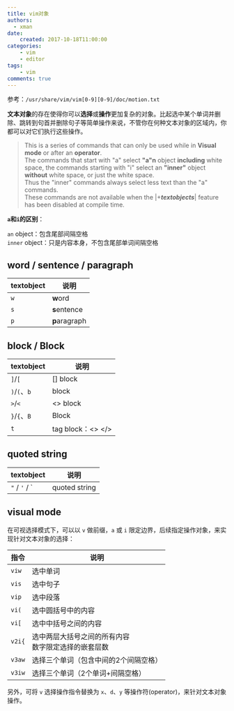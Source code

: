 ```yaml
---
title: vim对象
authors:
  - xman
date:
    created: 2017-10-18T11:00:00
categories:
    - vim
    - editor
tags:
    - vim
comments: true
---
```


参考：`/usr/share/vim/vim[0-9][0-9]/doc/motion.txt`

**文本对象**的存在使得你可以**选择**或**操作**更加复杂的对象。比起选中某个单词并删除、跳转到句首并删除句子等简单操作来说，不管你在何种文本对象的区域内，你都可以对它们执行这些操作。

<!-- more -->

> This is a series of commands that can only be used while in **Visual mode** or after an **operator**.  
> The commands that start with "a" select **"a"n** object **including** white space, the commands starting with "i" select an **"inner"** object **without** white space, or just the white space.  
> Thus the "inner" commands always select less text than the "a" commands.  
> These commands are not available when the |+***textobjects***| feature has been disabled at compile time.  

**`a`和`i`的区别**：

`an` object：包含尾部间隔空格  
`inner` object：只是内容本身，不包含尾部单词间隔空格

## word / sentence / paragraph

| textobject | 说明          |
| ---------- | ------------- |
| `w`        | **w**ord      |
| `s`        | **s**entence  |
| `p`        | **p**aragraph |

## block / Block

| textobject   | 说明              |
| ------------ | ----------------- |
| `]`/`[`      | [] block          |
| `)`/`(`、`b` | block             |
| `>`/`<`      | \<\> block          |
| `}`/`{`、`B` | Block             |
| `t`          | tag block：\<\> \</\> |

## quoted string

| textobject          | 说明          |
| ------------------- | ------------- |
| `"` / `'` / \` | quoted string |

## visual mode

在可视选择模式下，可以以 `v` 做前缀，`a` 或 `i` 限定边界，后续指定操作对象，来实现针对文本对象的选择： 

| 指令   | 说明                                                    |
| ------ | ------------------------------------------------------- |
| `viw`  | 选中单词                                                |
| `vis`  | 选中句子                                                |
| `vip`  | 选中段落                                                |
| `vi(`  | 选中圆括号中的内容                                      |
| `vi[`  | 选中中括号之间的内容                                    |
| `v2i{` | 选中两层大括号之间的所有内容<br/>数字限定选择的嵌套层数 |
| `v3aw` | 选择三个单词（包含中间的2个间隔空格）                   |
| `v3iw` | 选择三个单词（2个单词+间隔空格）                        |

另外，可将 `v` 选择操作指令替换为 `x`、`d`、`y` 等操作符(operator)，来针对文本对象操作。
